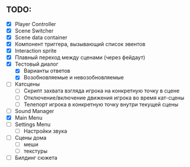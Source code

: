 ## TODO:

- [x] Player Controller
- [x] Scene Switcher
- [x] Scene data container
- [x] Компонент триггера, вызывающий список эвентов
- [x] Interaction sprite
- [x] Плавный переход между сценами (через фейдаут)
- [x] Тестовый диалог
  - [x] Варианты ответов
  - [x] Возобновляемые и невозобновляемые
- [ ] Катсцены
  - [ ] Скрипт захвата взгляда игрока на конкретную точку в сцене
  - [ ] Отключение/включение движения игрока во время кат-сцены
  - [ ] Телепорт игрока в конкретную точку внутри текущей сцены
- [ ] Sound Manager
- [x] Main Menu
- [ ] Settings Menu
  - [ ] Настройки звука
- [ ] Сцены дома
  - [ ] меши
  - [ ] текстуры
- [ ] Билдинг сюжета